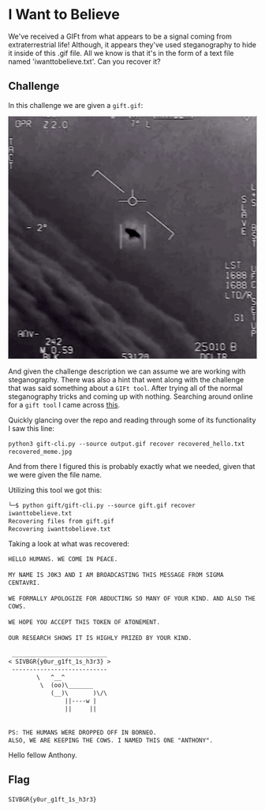 # I Want to Believe

We've received a GIFt from what appears to be a signal coming from extraterrestrial life! Although, it appears they've used steganography to hide it inside of this .gif file. All we know is that it's in the form of a text file named 'iwanttobelieve.txt'. Can you recover it?

## Challenge

In this challenge we are given a `gift.gif`:

![Gift](./gift.gif)

And given the challenge description we can assume we are working with steganography. There was also a hint that went along with the challenge that was said something about a `GIFt tool`. After trying all of the normal steganography tricks and coming up with nothing. Searching around online for a `gift tool` I came across [this](https://github.com/dtmsecurity/gift).

Quickly glancing over the repo and reading through some of its functionality I saw this line:
```
python3 gift-cli.py --source output.gif recover recovered_hello.txt recovered_meme.jpg
```

And from there I figured this is probably exactly what we needed, given that we were given the file name.

Utilizing this tool we got this:

```
└─$ python gift/gift-cli.py --source gift.gif recover iwanttobelieve.txt
Recovering files from gift.gif
Recovering iwanttobelieve.txt
```

Taking a look at what was recovered:

```
HELLO HUMANS. WE COME IN PEACE.

MY NAME IS J0K3 AND I AM BROADCASTING THIS MESSAGE FROM SIGMA CENTAVRI.

WE FORMALLY APOLOGIZE FOR ABDUCTING SO MANY OF YOUR KIND. AND ALSO THE COWS.

WE HOPE YOU ACCEPT THIS TOKEN OF ATONEMENT.

OUR RESEARCH SHOWS IT IS HIGHLY PRIZED BY YOUR KIND.

 ___________________________
< SIVBGR{y0ur_g1ft_1s_h3r3} >
 ---------------------------
        \   ^__^
         \  (oo)\_______
            (__)\       )\/\
                ||----w |
                ||     ||


PS: THE HUMANS WERE DROPPED OFF IN BORNEO.
ALSO, WE ARE KEEPING THE COWS. I NAMED THIS ONE "ANTHONY". 
```

Hello fellow Anthony.

## Flag

`SIVBGR{y0ur_g1ft_1s_h3r3}`
